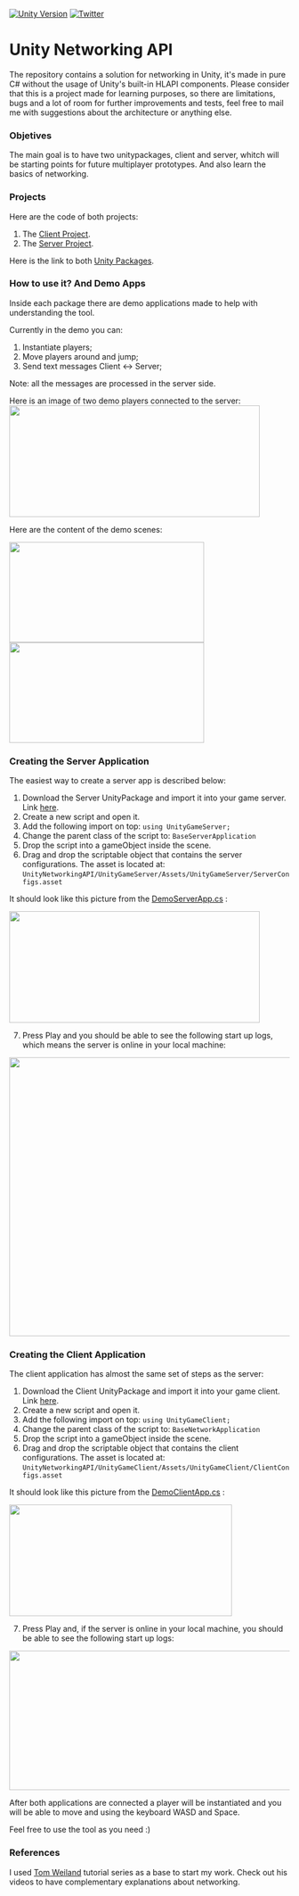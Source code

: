 [![Unity Version](https://img.shields.io/badge/Unity-2019.2.19f1%2B-blue.svg)](https://unity3d.com/get-unity/download)
[![Twitter](https://img.shields.io/twitter/follow/ycarowr.svg?label=Follow@ycarowr&style=social)](https://twitter.com/intent/follow?screen_name=ycarowr)

# Unity Networking API

The repository contains a solution for networking in Unity, it's made in pure C# without the usage of Unity's built-in HLAPI components. 
Please consider that this is a project made for learning purposes, so there are limitations, bugs and a lot of room for further improvements and tests, feel free to mail me with suggestions about the architecture or anything else. 

### Objetives

The main goal is to have two unitypackages, client and server, whitch will be starting points for future multiplayer prototypes. And also learn the basics of networking.

### Projects

Here are the code of both projects:

1. The [Client Project](/UnityNetworkingAPI/UnityGameClient).
2. The [Server Project](/UnityNetworkingAPI/UnityGameServer).

Here is the link to both [Unity Packages](/UnityNetworkingAPI/Versions).

### How to use it? And Demo Apps

Inside each package there are demo applications made to help with understanding the tool.

Currently in the demo you can:

1. Instantiate players;
2. Move players around and jump;
3. Send text messages Client <-> Server;

Note: all the messages are processed in the server side.

Here is an image of two demo players connected to the server:
<img width="450" height="200" src="/UnityNetworkingAPI/Images/TwoClients.GIF">

Here are the content of the demo scenes:

<img width="350" height="180" src="/UnityNetworkingAPI/Images/DemoServerApp.GIF"><img width="350" height="180" src="/UnityNetworkingAPI/Images/DemoClientApp.GIF">

### Creating the Server Application

The easiest way to create a server app is described below:

1. Download the Server UnityPackage and import it into your game server. Link [here](/UnityNetworkingAPI/UnityGameServer).
2. Create a new script and open it. 
3. Add the following import on top: `using UnityGameServer;` 
4. Change the parent class of the script to: `BaseServerApplication` 
5. Drop the script into a gameObject inside the scene.
6. Drag and drop the scriptable object that contains the server configurations. The asset is located at: `UnityNetworkingAPI/UnityGameServer/Assets/UnityGameServer/ServerConfigs.asset`

It should look like this picture from the [DemoServerApp.cs](/UnityNetworkingAPI/UnityGameServer/Assets/UnityGameServer/Scripts/Demo/ServerApplication/DemoServerApplication.cs) : 

<img width="450" height="200" src="/UnityNetworkingAPI/Images/DemoServerAppGO.GIF">

7. Press Play and you should be able to see the following start up logs, which means the server is online in your local machine: 

<img width="550" height="500" src="/UnityNetworkingAPI/Images/ServerStartUpLogs.GIF">

### Creating the Client Application

The client application has almost the same set of steps as the server:

1. Download the Client UnityPackage and import it into your game client. Link [here](/UnityNetworkingAPI/UnityGameClient).
2. Create a new script and open it. 
3. Add the following import on top: `using UnityGameClient;` 
4. Change the parent class of the script to: `BaseNetworkApplication` 
5. Drop the script into a gameObject inside the scene.
6. Drag and drop the scriptable object that contains the client configurations. The asset is located at: `UnityNetworkingAPI/UnityGameClient/Assets/UnityGameClient/ClientConfigs.asset`

It should look like this picture from the [DemoClientApp.cs](/UnityNetworkingAPI/UnityGameClient/Assets/UnityGameClient/Scripts/Demo/Client/DemoClientApp.cs) : 

<img width="400" height="200" src="/UnityNetworkingAPI/Images/DemoClientAppGO.GIF">

7. Press Play and, if the server is online in your local machine, you should be able to see the following start up logs: 

<img width="550" height="250" src="/UnityNetworkingAPI/Images/ClientStartUpLogs.GIF">


After both applications are connected a player will be instantiated and you will be able to move and using the keyboard WASD and Space.

Feel free to use the tool as you need :)

### References

I used [Tom Weiland](https://github.com/tom-weiland/tcp-udp-networking/) tutorial series as a base to start my work. Check out his videos to have complementary explanations about networking.
